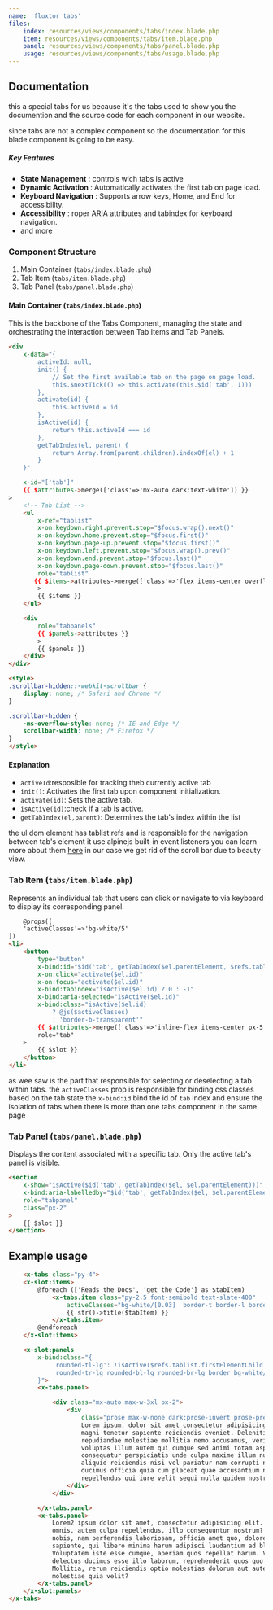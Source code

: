 ```yaml
---
name: 'fluxtor tabs'
files:
    index: resources/views/components/tabs/index.blade.php
    item: resources/views/components/tabs/item.blade.php
    panel: resources/views/components/tabs/panel.blade.php
    usage: resources/views/components/tabs/usage.blade.php
---
```


## Documentation 

this a special tabs for us because it's the tabs used to show you the documention and the source code for each component in our website.

since tabs are not a complex component so the documentation for this blade component is going to be easy.

##### Key Features

- **State Management** : controls wich tabs is active
- **Dynamic Activation** : Automatically activates the first tab on page load.
- **Keyboard Navigation** : Supports arrow keys, Home, and End for accessibility.
- **Accessibility** : roper ARIA attributes and tabindex for keyboard navigation.
- and more

### Component Structure

1. Main Container (``tabs/index.blade.php``) 
2. Tab Item (``tabs/item.blade.php``) 
3. Tab Panel (``tabs/panel.blade.php``) 

#### Main Container (``tabs/index.blade.php``)

This is the backbone of the Tabs Component, managing the state and orchestrating the interaction between Tab Items and Tab Panels.

```html
<div
    x-data="{
        activeId: null,
        init() {
            // Set the first available tab on the page on page load.
            this.$nextTick(() => this.activate(this.$id('tab', 1)))
        },  
        activate(id) {
            this.activeId = id
        },
        isActive(id) {
            return this.activeId === id
        },
        getTabIndex(el, parent) {
            return Array.from(parent.children).indexOf(el) + 1
        }
    }"

    x-id="['tab']"
    {{ $attributes->merge(['class'=>'mx-auto dark:text-white']) }}
>
    <!-- Tab List -->
    <ul
        x-ref="tablist"
        x-on:keydown.right.prevent.stop="$focus.wrap().next()"
        x-on:keydown.home.prevent.stop="$focus.first()"
        x-on:keydown.page-up.prevent.stop="$focus.first()"
        x-on:keydown.left.prevent.stop="$focus.wrap().prev()"
        x-on:keydown.end.prevent.stop="$focus.last()"
        x-on:keydown.page-down.prevent.stop="$focus.last()"
        role="tablist"
       {{ $items->attributes->merge(['class'=>'flex items-center overflow-x-auto scroll-smooth scrollbar-hidden'])}}
        >
        {{ $items }}
    </ul>

    <div 
        role="tabpanels"
        {{ $panels->attributes }}
        >
        {{ $panels }}
    </div>
</div>

<style>
.scrollbar-hidden::-webkit-scrollbar {
    display: none; /* Safari and Chrome */
}

.scrollbar-hidden {
    -ms-overflow-style: none; /* IE and Edge */
    scrollbar-width: none; /* Firefox */
}
</style>
```

#### Explanation
- ``activeId``:resposible for tracking theb currently active tab 
- ``init()``: Activates the first tab upon component initialization. 
- ``activate(id)``: Sets the active tab.
- ``isActive(id)``:check if a tab is active.
- ``getTabIndex(el,parent)``: Determines the tab's index within the list  

the ul dom element has tablist refs and is responsible for the navigation between tab's element it use alpinejs built-in event listeners you can learn more about them [here](https://alpinejs.dev/essentials/events) in our case we get rid of the scroll bar due to beauty view.

### Tab Item (``tabs/item.blade.php``) 

Represents an individual tab that users can click or navigate to via keyboard to display its corresponding panel. 

```html
    @props([
    'activeClasses'=>'bg-white/5'
])
<li>
    <button
        type="button"
        x-bind:id="$id('tab', getTabIndex($el.parentElement, $refs.tablist))"
        x-on:click="activate($el.id)"
        x-on:focus="activate($el.id)"
        x-bind:tabindex="isActive($el.id) ? 0 : -1"
        x-bind:aria-selected="isActive($el.id)"
        x-bind:class="isActive($el.id) 
            ? @js($activeClasses) 
            : 'border-b-transparent'"
        {{ $attributes->merge(['class'=>'inline-flex items-center px-5 rounded-t-md ']) }}
        role="tab"
    >
        {{ $slot }}
    </button>
</li>
```
as wee saw is the part that responsible for selecting or deselecting a tab within tabs.
the ``activeClasses`` prop is responsible for binding css classes based on the tab state 
the ``x-bind:id`` bind the id of `tab` index and ensure the isolation of tabs when there is more than one tabs component in the same page    

### Tab Panel (``tabs/panel.blade.php``) 

Displays the content associated with a specific tab. Only the active tab's panel is visible.

```html
<section
    x-show="isActive($id('tab', getTabIndex($el, $el.parentElement)))"
    x-bind:aria-labelledby="$id('tab', getTabIndex($el, $el.parentElement))"
    role="tabpanel"
    class="px-2"
>
    {{ $slot }}
</section>
```

## Example usage 

```html
    <x-tabs class="py-4">
    <x-slot:items>
        @foreach (['Reads the Docs', 'get the Code'] as $tabItem)
            <x-tabs.item class="py-2.5 font-semibold text-slate-400"
                activeClasses="bg-white/[0.03]  border-t border-l border-r    border-white/10 border-b border-b-[#02031C]/80 !z-30">
                {{ str()->title($tabItem) }}
            </x-tabs.item>
        @endforeach
    </x-slot:items>

    <x-slot:panels
        x-bind:class="{
            'rounded-tl-lg': !isActive($refs.tablist.firstElementChild.firstElementChild.id),
            'rounded-tr-lg rounded-bl-lg rounded-br-lg border bg-white/[0.03] border-white/10 text-gray-400': true
        }">
        <x-tabs.panel>

            <div class="mx-auto max-w-3xl px-2">
                <div
                    class="prose max-w-none dark:prose-invert prose-pre:bg-white/5 dark:prose-code:rounded dark:prose-code:bg-white/20">
                    Lorem ipsum, dolor sit amet consectetur adipisicing elit. Voluptatem culpa aspernatur vel fugit
                    magni tenetur sapiente reiciendis eveniet. Deleniti, esse! Rem a nihil sequi numquam quaerat culpa
                    repudiandae molestiae mollitia nemo accusamus, veritatis ex, magnam architecto inventore harum vel
                    voluptas illum autem qui cumque sed animi totam aspernatur! Provident nesciunt recusandae,
                    consequatur perspiciatis unde culpa maxime illum numquam at rem vero adipisci in saepe tempore fuga
                    aliquid reiciendis nisi vel pariatur nam corrupti nihil, molestiae nemo. Aliquid, quidem! Ipsa
                    ducimus officia quia cum placeat quae accusantium nobis commodi repudiandae sed. Perferendis minus
                    repellendus qui iure velit sequi nulla quidem nostrum!
                </div>
            </div>

        </x-tabs.panel>
        <x-tabs.panel>
            Lorem2 ipsum dolor sit amet, consectetur adipisicing elit. Ut vel doloribus repellat nemo cumque et rerum
            omnis, autem culpa repellendus, illo consequuntur nostrum? Dolore eaque obcaecati maiores eius repudiandae
            nobis, nam perferendis laboriosam, officia amet quo, doloremque ab reprehenderit! Quia error, fugit sunt,
            sapiente, qui libero minima harum adipisci laudantium ad blanditiis quaerat animi beatae consectetur.
            Voluptatem iste esse cumque, aperiam quos repellat harum. Vel veniam id blanditiis animi exercitationem quia
            delectus ducimus esse illo laborum, reprehenderit quos quo eius repudiandae illum aperiam corporis?
            Mollitia, rerum reiciendis optio molestias dolorum aut autem quae voluptatibus. Fuga architecto atque
            molestiae quia velit?
        </x-tabs.panel>
    </x-slot:panels>
</x-tabs>
```
